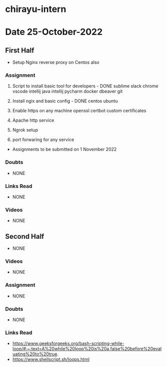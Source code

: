 # chirayu-intern



# Date 25-October-2022

## First Half

-  Setup Nginx reverse proxy on Centos also


### Assignment
  1. Script to install basic tool for developers - DONE 
     sublime
     slack
     chrome
     vscode
     intellij java
     intellij pycharm
     docker
     dbeaver
     git
2. Install ngix and basic config - DONE 
   centos
   ubuntu

3. Enable https on any machine
   openssl
   certbot
   custom certificates

4. Apache http service

5. Ngrok setup

6. port forwaring for any service

- Assignments to be submitted on 1 November 2022

### Doubts

- NONE
### Links Read

- NONE

### Videos
 
- NONE
## Second Half

- NONE
### Videos

- NONE      

### Assignment

- NONE 

### Doubts

- NONE 
### Links Read

- https://www.geeksforgeeks.org/bash-scripting-while-loop/#:~:text=A%20while%20loop%20is%20a,false%20before%20evaluating%20to%20true.
- https://www.shellscript.sh/loops.html